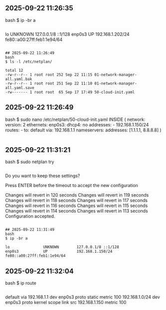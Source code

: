 
## 2025-09-22 11:26:35
bash
$ ip -br a
```
```
lo               UNKNOWN        127.0.0.1/8 ::1/128 
enp0s3           UP             192.168.1.202/24 fe80::a00:27ff:feb1:1e94/64 
```

## 2025-09-22 11:26:49
bash
$ ls -l /etc/netplan/
```
```
total 12
-rw-r--r-- 1 root root 252 Sep 22 11:15 01-network-manager-all.yaml.bak
-rw-r--r-- 1 root root 251 Sep 22 11:10 01-network-manager-all.yaml.save
-rw------- 1 root root  65 Sep 17 17:49 50-cloud-init.yaml
```

## 2025-09-22 11:26:49
bash
$ sudo nano /etc/netplan/50-cloud-init.yaml
INSIDE (
network:
  version: 2
  ethernets:
    enp0s3:
      dhcp4: no
      addresses:
        - 192.168.1.150/24
      routes:
        - to: default
          via: 192.168.1.1
      nameservers:
        addresses: [1.1.1.1, 8.8.8.8]
        )
```
```


## 2025-09-22 11:31:21
bash
$ sudo netplan try
```
```
Do you want to keep these settings?


Press ENTER before the timeout to accept the new configuration


Changes will revert in 120 seconds
Changes will revert in 119 seconds
Changes will revert in 118 seconds
Changes will revert in 117 seconds
Changes will revert in 116 seconds
Changes will revert in 115 seconds
Changes will revert in 114 seconds
Changes will revert in 113 seconds
Configuration accepted.
```

## 2025-09-22 11:31:49
bash
$ ip -br a
```
```
lo               UNKNOWN        127.0.0.1/8 ::1/128 
enp0s3           UP             192.168.1.150/24 fe80::a00:27ff:feb1:1e94/64 
```

## 2025-09-22 11:32:04
bash
$ ip route
```
```
default via 192.168.1.1 dev enp0s3 proto static metric 100 
192.168.1.0/24 dev enp0s3 proto kernel scope link src 192.168.1.150 metric 100 
```
